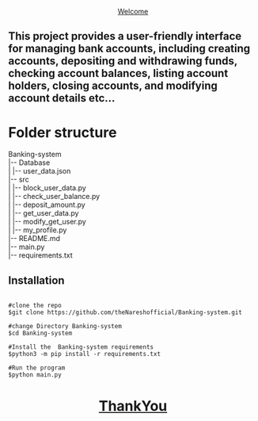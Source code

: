 <p align=center>
<u>Welcome</u>
</p>

##  This project provides a user-friendly interface for managing bank accounts, including creating accounts, depositing and withdrawing funds, checking account balances, listing account holders, closing accounts, and modifying account details etc...


# Folder structure

Banking-system <br>
|-- Database <br>
|   |-- user_data.json <br>
|-- src <br>
|   |-- block_user_data.py <br>
|   |-- check_user_balance.py <br>
|   |-- deposit_amount.py <br>
|   |-- get_user_data.py <br>
|   |-- modify_get_user.py <br>
|   |-- my_profile.py <br>
|-- README.md <br>
|-- main.py <br>
|-- requirements.txt <br>


## Installation

```console

#clone the repo
$git clone https://github.com/theNareshofficial/Banking-system.git

#change Directory Banking-system
$cd Banking-system

#Install the  Banking-system requirements
$python3 -m pip install -r requirements.txt

#Run the program
$python main.py 

```

<h1 align='center'><u>ThankYou</u></h1><p align=center>
